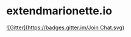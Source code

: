 extendmarionette.io
===================
[![Gitter](https://badges.gitter.im/Join Chat.svg)](https://gitter.im/trezy/extendmarionette.io?utm_source=badge&utm_medium=badge&utm_campaign=pr-badge&utm_content=badge)
